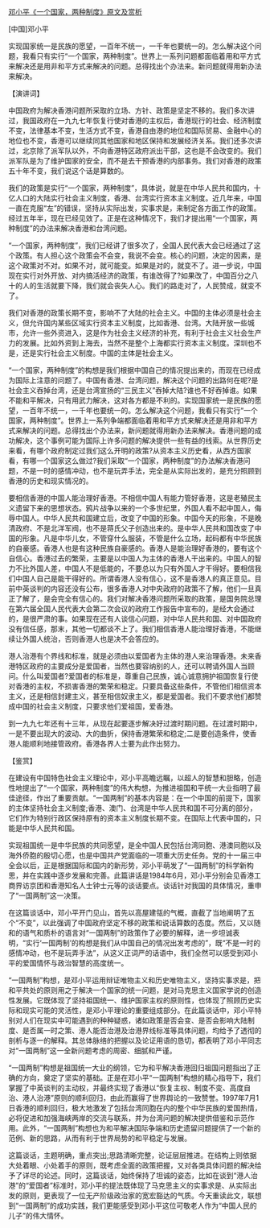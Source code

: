 [邓小平《一个国家，两种制度》原文及赏析](https://www.vrrw.net/wx/14695.html)

[中国]邓小平

实现国家统一是民族的愿望，一百年不统一，一千年也要统一的。怎么解决这个问题，我看只有实行“一个国家，两种制度”。世界上一系列问题都面临着用和平方式来解决还是用非和平方式来解决的问题。总得找出个办法来。新问题就得用新办法来解决。

【演讲词】

中国政府为解决香港问题所采取的立场、方针、政策是坚定不移的。我们多次讲过，我国政府在一九九七年恢复行使对香港的主权后，香港现行的社会、经济制度不变，法律基本不变，生活方式不变，香港自由港的地位和国际贸易、金融中心的地位也不变，香港可以继续同其他国家和地区保持和发展经济关系。我们还多次讲过，北京除了派军队以外，不向香港特区政府派出干部，这也是不会改变的。我们派军队是为了维护国家的安全，而不是去干预香港的内部事务。我们对香港的政策五十年不变，我们说这个话是算数的。

我们的政策是实行“一个国家，两种制度”，具体说，就是在中华人民共和国内，十亿人口的大陆实行社会主义制度，香港、台湾实行资本主义制度。近几年来，中国一直在克服“左”的错误，坚持从实际出发，实事求是，来制定各方面工作的政策。经过五年半，现在已经见效了。正是在这种情况下，我们才提出用“一个国家，两种制度”的办法来解决香港和台湾问题。

“一个国家，两种制度”，我们已经讲了很多次了，全国人民代表大会已经通过了这个政策。有人担心这个政策会不会变，我说不会变。核心的问题，决定的因素，是这个政策对不对。如果不对，就可能变。如果是对的，就变不了。进一步说，中国现在实行对外开放、对内搞活经济的政策，有谁改得了?如果改了，中国百分之八十的人的生活就要下降，我们就会丧失人心。我们的路走对了，人民赞成，就变不了。

我们对香港的政策长期不变，影响不了大陆的社会主义。中国的主体必须是社会主义，但允许国内某些区域实行资本主义制度，比如香港、台湾。大陆开放一些城市，允许一些外资进入，这是作为社会主义经济的补充，有利于社会主义社会生产力的发展。比如外资到上海去，当然不是整个上海都实行资本主义制度。深圳也不是，还是实行社会主义制度。中国的主体是社会主义。

“一个国家，两种制度”的构想是我们根据中国自己的情况提出来的，而现在已经成为国际上注意的问题了。中国有香港、台湾问题，解决这个问题的出路何在呢?是社会主义吞掉台湾，还是台湾宣扬的“三民主义”吞掉大陆?谁也不好吞掉谁。如果不能和平解决，只有用武力解决，这对各方都是不利的。实现国家统一是民族的愿望，一百年不统一，一千年也要统一的。怎么解决这个问题，我看只有实行“一个国家，两种制度”。世界上一系列争端都面临着用和平方式来解决还是用非和平方式来解决的问题。总得找出个办法来，新问题就得用新办法来解决。香港问题的成功解决，这个事例可能为国际上许多问题的解决提供一些有益的线索。从世界历史来看，有哪个政府制定过我们这么开明的政策?从资本主义历史看，从西方国家看，有哪一个国家这么做过?我们采取“一个国家，两种制度”的办法解决香港问题，不是一时的感情冲动，也不是玩弄手法，完全是从实际出发的，是充分照顾到香港的历史和现实情况的。

要相信香港的中国人能治理好香港。不相信中国人有能力管好香港，这是老殖民主义遗留下来的思想状态。鸦片战争以来的一个多世纪里，外国人看不起中国人，侮辱中国人。中华人民共和国建立后，改变了中国的形象。中国今天的形象，不是晚清政府、不是北洋军阀，也不是蒋氏父子创造出来的。是中华人民共和国改变了中国的形象。凡是中华儿女，不管穿什么服装，不管是什么立场，起码都有中华民族的自豪感。香港人也是有这种民族自豪感的。香港人是能治理好香港的，要有这个自信心。香港过去的繁荣，主要是以中国人为主体的香港人干出来的。中国人的智力不比外国人差，中国人不是低能的，不要总以为只有外国人才干得好。要相信我们中国人自己是能干得好的。所谓香港人没有信心，这不是香港人的真正意见。目前中英谈判的内容还没有公布，很多香港人对中央政府的政策不了解，他们一旦真正了解了，是会完全有信心的。我们对解决香港问题所采取的政策，是国务院总理在第六届全国人民代表大会第二次会议的政府工作报告中宣布的，是经大会通过的，是很严肃的事。如果现在还有人谈信心问题，对中华人民共和国、对中国政府没有信任感，那末，其他一切都谈不上了。我们相信香港人能治理好香港，不能继续让外国人统治，否则香港人也是决不会答应的。

港人治港有个界线和标准，就是必须由以爱国者为主体的港人来治理香港。未来香港特区政府的主要成分是爱国者，当然也要容纳别的人，还可以聘请外国人当顾问。什么叫爱国者?爱国者的标准是，尊重自己民族，诚心诚意拥护祖国恢复行使对香港的主权，不损害香港的繁荣和稳定。只要具备这些条件，不管他们相信资本主义，还是相信封建主义，甚至相信奴隶主义，都是爱国者。我们不要求他们都赞成中国的社会主义制度，只要求他们爱祖国，爱香港。

到一九九七年还有十三年，从现在起要逐步解决好过渡时期问题。在过渡时期中，一是不要出现大的波动、大的曲折，保持香港繁荣和稳定;二是要创造条件，使香港人能顺利地接管政府。香港各界人士要为此作出努力。



【鉴赏】

在建设有中国特色社会主义理论中，邓小平高瞻远瞩，以超人的智慧和胆略，创造性地提出了“一个国家，两种制度”的伟大构想，为推进祖国和平统一大业指明了最佳途径，作出了重要贡献。“一国两制”的基本内容是：在一个中国的前提下，国家的主体坚持社会主义制度;香港、澳门、台湾是中华人民共和国不可分离的部分，它们作为特别行政区保持原有的资本主义制度长期不变。在国际上代表中国的，只能是中华人民共和国。

实现祖国统一是中华民族的共同愿望，是全中国人民包括台湾同胞、港澳同胞以及海外侨胞的殷切心愿，也是中国共产党面临的一项重大历史任务。党的十一届三中全会以后，正是根据国际和国内的新形势，邓小平萌发了“一国两制”的科学新构思，并在实践中逐步发展和完善。此篇讲话是1984年6月，邓小平分别会见香港工商界访京团和香港知名人士钟士元等的谈话要点。谈话针对我国的具体情况，重申了“一国两制”这一决策。

在这篇谈话中，邓小平开门见山，首先以高屋建瓴的气概，直截了当地阐明了五个“不变”，以此强调了中国政府坚定不移的政策和说话算数的态度。然后，又以随和的语气和质朴的语言对“一国两制”的政策作了必要的解释，进一步坦诚表明，“实行‘一国两制’的构想是我们从中国自己的情况出发考虑的”，既“不是一时的感情冲动，也不是玩弄手法”，从这义正词严的话语中，我们全然可以感受到邓小平的爱国情怀与政治智慧的高度统一。

“一国两制”构想，是邓小平运用辩证唯物主义和历史唯物主义，坚持实事求是，把和平共处的原则用之于解决一个国家的统一问题，是对马克思主义国家学说的创造性发展。它既体现了坚持祖国统一、维护国家主权的原则性，也体现了照顾历史实际和现实可能的灵活性，是邓小平理论的重要组成部分。在此篇谈话中，邓小平特别对人们在现实中可能遇到的种种疑惑，诸如政策是否会变、是否会影响大陆制度、是否属一时之策、港人能否治港及治港界线标准等具体问题，均给予了透彻的剖析与逐一的解释。其总体脉络的把握以及论证用语的恳切，都表明了邓小平同志对“一国两制”这一全新问题考虑的周密、细腻和严谨。

“一国两制”构想是祖国统一大业的纲领，它为和平解决香港回归祖国问题指出了正确的方向，奠定了坚实的基础。正是在邓小平“一国两制”构想的精心指导下，我们掌握了中英谈判的主动权，并最终实现了香港以“恢复主权、制度不变、高度自治、港人治港”原则的顺利回归，由此而赢得了世界舆论的一致赞誉。1997年7月1日香港的顺利回归，极大地激发了包括台湾同胞在内的整个中华民族的爱国热情，必将促进和加强海峡两岸的交流与联系，并为台湾问题的解决提供借鉴和示范作用。此外，“一国两制”构想也为和平解决国际争端和历史遗留问题提供了一个新的范例、新的思路，从而有利于世界局势的和平稳定与发展。

这篇谈话，主题明确，重点突出;思路清晰完整，论证层层推进。在结构上则依据大处着眼、小处着手的原则，既考虑全面的政策把握，又对各类具体问题的解决给予了详尽的论述。同时，这篇谈话，始终保持了坦诚的姿态，比如在谈到“港人治港”的“爱国者”标准时，邓小平的提法既体现了马克思主义的实事求是、从实际出发的原则，更表现了一位无产阶级政治家的宽宏豁达的气质。今天重读此文，联想到“一国两制”的成功实践，我们更能感受到邓小平这位可敬老人作为“中国人民的儿子”的伟大情怀。


